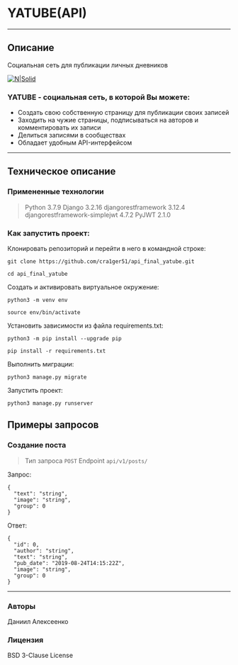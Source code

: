# YATUBE(API)
_________________________________________________
## Описание
Социальная сеть для публикации личных дневников

[![N|Solid](https://ie.wampi.ru/2022/10/15/logoza.ru.png)](https://ie.wampi.ru)

### YATUBE - социальная сеть, в которой Вы можете:

- Создать свою собственную страницу для публикации своих записей
- Заходить на чужие страницы, подписываться на авторов и комментировать их записи
- Делиться записями в сообществах
- Обладает удобным API-интерфейсом
 
_____________________________________________________

## Техническое описание

### Примененные технологии
 > Python 3.7.9
 > Django 3.2.16
 > djangorestframework 3.12.4
 > djangorestframework-simplejwt 4.7.2
 > PyJWT 2.1.0

### Как запустить проект:

Клонировать репозиторий и перейти в него в командной строке:

```
git clone https://github.com/cra1ger51/api_final_yatube.git
```

```
cd api_final_yatube
```

Cоздать и активировать виртуальное окружение:

```
python3 -m venv env
```

```
source env/bin/activate
```

Установить зависимости из файла requirements.txt:

```
python3 -m pip install --upgrade pip
```

```
pip install -r requirements.txt
```

Выполнить миграции:

```
python3 manage.py migrate
```

Запустить проект:

```
python3 manage.py runserver
```
## Примеры запросов
### Создание поста
>Тип запроса 
```POST```
>Endpoint 
```api/v1/posts/```

Запрос:
```
{
  "text": "string",
  "image": "string",
  "group": 0
}
```
Ответ:
```
{
  "id": 0,
  "author": "string",
  "text": "string",
  "pub_date": "2019-08-24T14:15:22Z",
  "image": "string",
  "group": 0
}
```
______________________________________
### Авторы
Даниил Алексеенко

### Лицензия
BSD 3-Clause License
